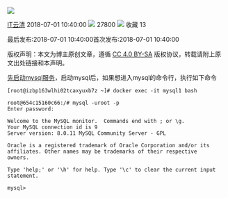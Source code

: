 ![](https://csdnimg.cn/release/blogv2/dist/pc/img/original.png)

[IT云清](https://me.csdn.net/weixin_39800144) 2018-07-01 10:40:00 ![](https://csdnimg.cn/release/blogv2/dist/pc/img/articleReadEyes.png) 27800 ![](https://csdnimg.cn/release/blogv2/dist/pc/img/tobarCollect.png) 收藏  13 

最后发布:2018-07-01 10:40:00首次发布:2018-07-01 10:40:00

版权声明：本文为博主原创文章，遵循 [CC 4.0 BY-SA](http://creativecommons.org/licenses/by-sa/4.0/) 版权协议，转载请附上原文出处链接和本声明。

[先启动mysql服务](https://blog.csdn.net/weixin_39800144/article/details/78817278)，启动mysql后，如果想进入mysql的命令行，执行如下命令

    [root@izbp163wlhi02tcaxyuxb7z ~]# docker exec -it mysql1 bash 
    
    root@654c15160c66:/# mysql -uroot -p
    Enter password: 
    
    Welcome to the MySQL monitor.  Commands end with ; or \g.
    Your MySQL connection id is 9
    Server version: 8.0.11 MySQL Community Server - GPL
    
    Oracle is a registered trademark of Oracle Corporation and/or its
    affiliates. Other names may be trademarks of their respective
    owners.
    
    Type 'help;' or '\h' for help. Type '\c' to clear the current input statement.
    
    mysql>